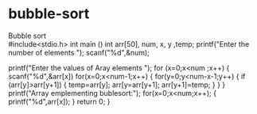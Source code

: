 # bubble-sort
Bubble sort\
#include<stdio.h>
int main ()
int arr[50], num, x, y ,temp;
printf("Enter the number of elements ");
scanf("%d",&num);

printf("Enter the values of Aray elements ");
for (x=0;x<num ;x++)
{
 scanf("%d",&arr[x])
 for(x=0;x<num-1;x++)
 {
  for(y=0;y<num-x-1;y++)
  {
    if (arr[y]>arr[y+1])
    {
      temp=arr[y];
      arr[y=arr[y+1];
      arr[y+1]=temp;
    }
  }
 }
      printf("Array emplementing bublesort:");
      for(x=0;x<num;x++);
      {
       printf("%d",arr[x]);
      }
       return 0;
}
